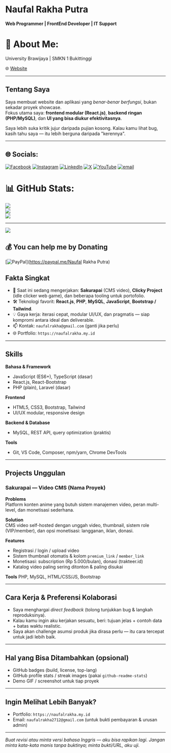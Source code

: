 # Naufal Rakha Putra 
**Web Programmer | FrontEnd Developer | IT Support**  
# 💫 About Me:
University Brawijaya | SMKN 1 Bukittinggi

🌐 [Website](https://naufalrakha.my.id)

---

## Tentang Saya
Saya membuat website dan aplikasi yang *benar-benar berfungsi*, bukan sekadar proyek showcase.  
Fokus utama saya: **frontend modular (React.js)**, **backend ringan (PHP/MySQL)**, dan **UI yang bisa diukur efektivitasnya**.

Saya lebih suka kritik jujur daripada pujian kosong. Kalau kamu lihat bug, kasih tahu saya — itu lebih berguna daripada "kerennya".

---
## 🌐 Socials:
[![Facebook](https://img.shields.io/badge/Facebook-%231877F2.svg?logo=Facebook&logoColor=white)](https://facebook.com/naufal.stern) [![Instagram](https://img.shields.io/badge/Instagram-%23E4405F.svg?logo=Instagram&logoColor=white)](https://instagram.com/stern_naufal2712) [![LinkedIn](https://img.shields.io/badge/LinkedIn-%230077B5.svg?logo=linkedin&logoColor=white)](https://linkedin.com/in/naufal-rakha-putra-a0130332a) [![X](https://img.shields.io/badge/X-black.svg?logo=X&logoColor=white)](https://x.com/okebeyos) [![YouTube](https://img.shields.io/badge/YouTube-%23FF0000.svg?logo=YouTube&logoColor=white)](https://youtube.com/@naufaltechtainment1) [![email](https://img.shields.io/badge/Email-D14836?logo=gmail&logoColor=white)](mailto:naufalrakha2712@gmail.com) 

# 📊 GitHub Stats:
![](https://github-readme-stats.vercel.app/api?username=sternnaufal&theme=dark&hide_border=false&include_all_commits=false&count_private=false)<br/>
![](https://nirzak-streak-stats.vercel.app/?user=sternnaufal&theme=dark&hide_border=false)<br/>
![](https://github-readme-stats.vercel.app/api/top-langs/?username=sternnaufal&theme=dark&hide_border=false&include_all_commits=false&count_private=false&layout=compact)

---
[![](https://visitcount.itsvg.in/api?id=sternnaufal&icon=0&color=0)](https://visitcount.itsvg.in)

  ## 💰 You can help me by Donating
  [![PayPal](https://img.shields.io/badge/PayPal-00457C?style=for-the-badge&logo=paypal&logoColor=white)](https://paypal.me/Naufal Rakha Putra) 

  
<!-- Proudly created with GPRM ( https://gprm.itsvg.in ) -->
## Fakta Singkat
- 🔭 Saat ini sedang mengerjakan: **Sakurapai** (CMS video), **Clicky Project** (idle clicker web game), dan beberapa tooling untuk portofolio.  
- 🛠️ Teknologi favorit: **React.js**, **PHP**, **MySQL**, **JavaScript**, **Bootstrap / Tailwind**.  
- 💡 Gaya kerja: iterasi cepat, modular UI/UX, dan pragmatis — siap kompromi antara ideal dan deliverable.  
- 📫 Kontak: `naufalrakha@gmail.com` (ganti jika perlu)  
- 🌐 Portfolio: `https://naufalrakha.my.id`  

---

## Skills
**Bahasa & Framework**
- JavaScript (ES6+), TypeScript (dasar)  
- React.js, React-Bootstrap  
- PHP (plain), Laravel (dasar)  

**Frontend**
- HTML5, CSS3, Bootstrap, Tailwind  
- UI/UX modular, responsive design  

**Backend & Database**
- MySQL, REST API, query optimization (praktis)  

**Tools**
- Git, VS Code, Composer, npm/yarn, Chrome DevTools  

---

## Projects Unggulan

### Sakurapai — Video CMS (Nama Proyek)
**Problems**  
Platform konten anime yang butuh sistem manajemen video, peran multi-level, dan monetisasi sederhana.  

**Solution**  
CMS video self-hosted dengan unggah video, thumbnail, sistem role (VIP/member), dan opsi monetisasi: langganan, iklan, donasi.  

**Features**
- Registrasi / login / upload video  
- Sistem thumbnail otomatis & kolom `premium_link` / `member_link`  
- Monetisasi: subscription (Rp 5.000/bulan), donasi (trakteer.id)  
- Katalog video paling sering ditonton & paling disukai

**Tools**
PHP, MySQL, HTML/CSS/JS, Bootstrap

---
## Cara Kerja & Preferensi Kolaborasi
- Saya menghargai *direct feedback* (tolong tunjukkan bug & langkah reproduksinya).  
- Kalau kamu ingin aku kerjakan sesuatu, beri: tujuan jelas + contoh data + batas waktu realistic.  
- Saya akan challenge asumsi produk jika dirasa perlu — itu cara tercepat untuk jadi lebih baik.

---

## Hal yang Bisa Ditambahkan (opsional)
- GitHub badges (build, license, top-lang)  
- GitHub profile stats / streak images (pakai `github-readme-stats`)  
- Demo GIF / screenshot untuk tiap proyek

---

## Ingin Melihat Lebih Banyak?
- Portfolio: `https://naufalrakha.my.id`  
- Email: `naufalrakha2712@gmail.com` (untuk bukti pembayaran & urusan admin)

---

*Buat revisi atau minta versi bahasa Inggris — aku bisa rapikan lagi. Jangan minta kata-kata manis tanpa buktinya; minta bukti/URL, aku uji.*  
